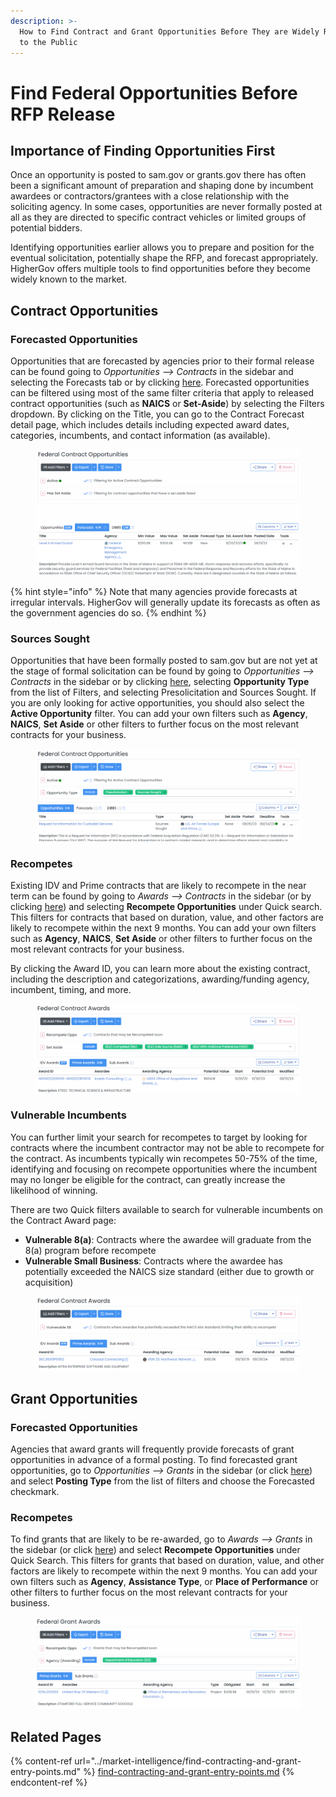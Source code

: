 ```yaml
---
description: >-
  How to Find Contract and Grant Opportunities Before They are Widely Released
  to the Public
---
```


# Find Federal Opportunities Before RFP Release

## Importance of Finding Opportunities First

Once an opportunity is posted to sam.gov or grants.gov there has often been a significant amount of preparation and shaping done by incumbent awardees or contractors/grantees with a close relationship with the soliciting agency.  In some cases, opportunities are never formally posted at all as they are directed to specific contract vehicles or limited groups of potential bidders.

Identifying opportunities earlier allows you to prepare and position for the eventual solicitation, potentially shape the RFP, and forecast appropriately.  HigherGov offers multiple tools to find opportunities before they become widely known to the market.

## Contract Opportunities

### Forecasted Opportunities

Opportunities that are forecasted by agencies prior to their formal release can be found going to _Opportunities --> Contracts_ in the sidebar and selecting the Forecasts tab or by clicking [here](https://www.highergov.com/contract-opportunity/#contract\_forecast).  Forecasted opportunities can be filtered using most of the same filter criteria that apply to released contract opportunities (such as **NAICS** or **Set-Aside**) by selecting the Filters dropdown.  By clicking on the Title, you can go to the Contract Forecast detail page, which includes details including expected award dates, categories, incumbents, and contact information (as available).

<figure><img src="../.gitbook/assets/image (7).png" alt=""><figcaption></figcaption></figure>

{% hint style="info" %}
Note that many agencies provide forecasts at irregular intervals.  HigherGov will generally update its forecasts as often as the government agencies do so. &#x20;
{% endhint %}

### Sources Sought

Opportunities that have been formally posted to sam.gov but are not yet at the stage of formal solicitation can be found by going to _Opportunities --> Contracts_ in the sidebar or by clicking [here](https://www.highergov.com/contract-opportunity/), selecting **Opportunity Type** from the list of Filters, and selecting Presolicitation and Sources Sought.  If you are only looking for active opportunities, you should also select the **Active Opportunity** filter.  You can add your own filters such as **Agency**, **NAICS**, **Set Aside** or other filters to further focus on the most relevant contracts for your business.

<figure><img src="../.gitbook/assets/image (8).png" alt=""><figcaption></figcaption></figure>

### Recompetes

Existing IDV and Prime contracts that are likely to recompete in the near term can be found by going to _Awards --> Contracts_ in the sidebar (or by clicking [here](https://www.highergov.com/contract/)) and selecting **Recompete Opportunities** under Quick search.  This filters for contracts that based on duration, value, and other factors are likely to recompete within the next 9 months.  You can add your own filters such as **Agency**, **NAICS**, **Set Aside** or other filters to further focus on the most relevant contracts for your business.

By clicking the Award ID, you can learn more about the existing contract, including the description and categorizations, awarding/funding agency, incumbent, timing, and more.

<figure><img src="../.gitbook/assets/image (9).png" alt=""><figcaption></figcaption></figure>

### Vulnerable Incumbents

You can further limit your search for recompetes to target by looking for contracts where the incumbent contractor may not be able to recompete for the contract.  As incumbents typically win recompetes 50-75% of the time, identifying and focusing on recompete opportunities where the incumbent may no longer be eligible for the contract, can greatly increase the likelihood of winning.

There are two Quick filters available to search for vulnerable incumbents on the Contract Award page:&#x20;

* **Vulnerable 8(a)**: Contracts where the awardee will graduate from the 8(a) program before recompete
* **Vulnerable Small Business**: Contracts where the awardee has potentially exceeded the NAICS size standard (either due to growth or acquisition)

<figure><img src="../.gitbook/assets/image (11).png" alt=""><figcaption></figcaption></figure>

## Grant Opportunities

### Forecasted Opportunities

Agencies that award grants will frequently provide forecasts of grant opportunities in advance of a formal posting.  To find forecasted grant opportunities, go to _Opportunities --> Grants_ in the sidebar (or click [here](https://www.highergov.com/grant-opportunity/)) and select **Posting Type** from the list of filters and choose the Forecasted checkmark. &#x20;

### Recompetes

To find grants that are likely to be re-awarded, go to _Awards --> Grants_ in the sidebar (or click [here](https://www.highergov.com/grant/)) and select **Recompete Opportunities** under Quick Search.  This filters for grants that based on duration, value, and other factors are likely to recompete within the next 9 months.  You can add your own filters such as **Agency**, **Assistance Type**, or **Place of Performance** or other filters to further focus on the most relevant contracts for your business.

<figure><img src="../.gitbook/assets/image (10).png" alt=""><figcaption></figcaption></figure>

## Related Pages

{% content-ref url="../market-intelligence/find-contracting-and-grant-entry-points.md" %}
[find-contracting-and-grant-entry-points.md](../market-intelligence/find-contracting-and-grant-entry-points.md)
{% endcontent-ref %}

